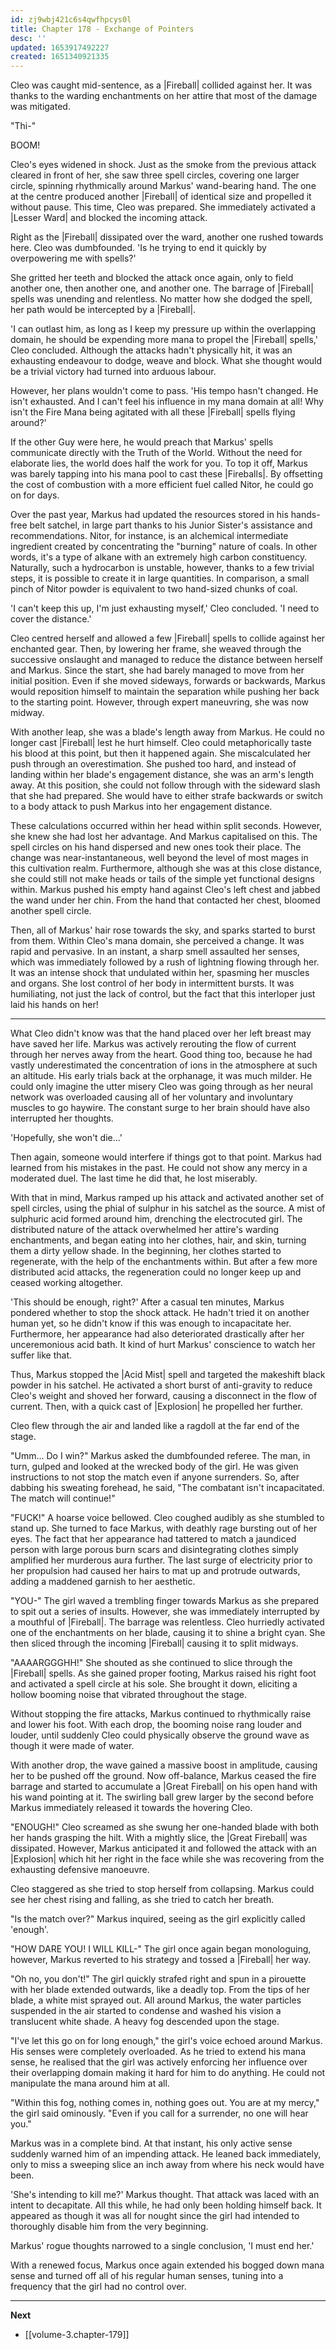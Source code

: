 ```yaml
---
id: zj9wbj421c6s4qwfhpcys0l
title: Chapter 178 - Exchange of Pointers
desc: ''
updated: 1653917492227
created: 1651340921335
---
```


Cleo was caught mid-sentence, as a |Fireball| collided against her. It was thanks to the warding enchantments on her attire that most of the damage was mitigated.

"Thi-"

BOOM!

Cleo's eyes widened in shock. Just as the smoke from the previous attack cleared in front of her, she saw three spell circles, covering one larger circle, spinning rhythmically around Markus' wand-bearing hand. The one at the centre produced another |Fireball| of identical size and propelled it without pause. This time, Cleo was prepared. She immediately activated a |Lesser Ward| and blocked the incoming attack.

Right as the |Fireball| dissipated over the ward, another one rushed towards here. Cleo was dumbfounded. 'Is he trying to end it quickly by overpowering me with spells?'

She gritted her teeth and blocked the attack once again, only to field another one, then another one, and another one. The barrage of |Fireball| spells was unending and relentless. No matter how she dodged the spell, her path would be intercepted by a |Fireball|.

'I can outlast him, as long as I keep my pressure up within the overlapping domain, he should be expending more mana to propel the |Fireball| spells,' Cleo concluded. Although the attacks hadn't physically hit, it was an exhausting endeavour to dodge, weave and block. What she thought would be a trivial victory had turned into arduous labour.

However, her plans wouldn't come to pass. 'His tempo hasn't changed. He isn't exhausted. And I can't feel his influence in my mana domain at all! Why isn't the Fire Mana being agitated with all these |Fireball| spells flying around?'

If the other Guy were here, he would preach that Markus' spells communicate directly with the Truth of the World. Without the need for elaborate lies, the world does half the work for you. To top it off, Markus was barely tapping into his mana pool to cast these |Fireballs|. By offsetting the cost of combustion with a more efficient fuel called Nitor, he could go on for days. 

Over the past year, Markus had updated the resources stored in his hands-free belt satchel, in large part thanks to his Junior Sister's assistance and recommendations. Nitor, for instance, is an alchemical intermediate ingredient created by concentrating the "burning" nature of coals. In other words, it's a type of alkane with an extremely high carbon constituency. Naturally, such a hydrocarbon is unstable, however, thanks to a few trivial steps, it is possible to create it in large quantities. In comparison, a small pinch of Nitor powder is equivalent to two hand-sized chunks of coal.

'I can't keep this up, I'm just exhausting myself,' Cleo concluded. 'I need to cover the distance.'

Cleo centred herself and allowed a few |Fireball| spells to collide against her enchanted gear. Then, by lowering her frame, she weaved through the successive onslaught and managed to reduce the distance between herself and Markus. Since the start, she had barely managed to move from her initial position. Even if she moved sideways, forwards or backwards, Markus would reposition himself to maintain the separation while pushing her back to the starting point. However, through expert maneuvring, she was now midway.

With another leap, she was a blade's length away from Markus. He could no longer cast |Fireball| lest he hurt himself. Cleo could metaphorically taste his blood at this point, but then it happened again. She miscalculated her push through an overestimation. She pushed too hard, and instead of landing within her blade's engagement distance, she was an arm's length away. At this position, she could not follow through with the sideward slash that she had prepared. She would have to either strafe backwards or switch to a body attack to push Markus into her engagement distance.

These calculations occurred within her head within split seconds. However, she knew she had lost her advantage. And Markus capitalised on this. The spell circles on his hand dispersed and new ones took their place. The change was near-instantaneous, well beyond the level of most mages in this cultivation realm. Furthermore, although she was at this close distance, she could still not make heads or tails of the simple yet functional designs within. Markus pushed his empty hand against Cleo's left chest and jabbed the wand under her chin. From the hand that contacted her chest, bloomed another spell circle.

Then, all of Markus' hair rose towards the sky, and sparks started to burst from them. Within Cleo's mana domain, she perceived a change. It was rapid and pervasive. In an instant, a sharp smell assaulted her senses, which was immediately followed by a rush of lightning flowing through her. It was an intense shock that undulated within her, spasming her muscles and organs. She lost control of her body in intermittent bursts. It was humiliating, not just the lack of control, but the fact that this interloper just laid his hands on her!

____

What Cleo didn't know was that the hand placed over her left breast may have saved her life. Markus was actively rerouting the flow of current through her nerves away from the heart. Good thing too, because he had vastly underestimated the concentration of ions in the atmosphere at such an altitude. His early trials back at the orphanage, it was much milder. He could only imagine the utter misery Cleo was going through as her neural network was overloaded causing all of her voluntary and involuntary muscles to go haywire. The constant surge to her brain should have also interrupted her thoughts.

'Hopefully, she won't die...'

Then again, someone would interfere if things got to that point. Markus had learned from his mistakes in the past. He could not show any mercy in a moderated duel. The last time he did that, he lost miserably.

With that in mind, Markus ramped up his attack and activated another set of spell circles, using the phial of sulphur in his satchel as the source. A mist of sulphuric acid formed around him, drenching the electrocuted girl. The distributed nature of the attack overwhelmed her attire's warding enchantments, and began eating into her clothes, hair, and skin, turning them a dirty yellow shade. In the beginning, her clothes started to regenerate, with the help of the enchantments within. But after a few more distributed acid attacks, the regeneration could no longer keep up and ceased working altogether.

'This should be enough, right?' After a casual ten minutes, Markus pondered whether to stop the shock attack. He hadn't tried it on another human yet, so he didn't know if this was enough to incapacitate her. Furthermore, her appearance had also deteriorated drastically after her unceremonious acid bath. It kind of hurt Markus' conscience to watch her suffer like that.

Thus, Markus stopped the |Acid Mist| spell and targeted the makeshift black powder in his satchel. He activated a short burst of anti-gravity to reduce Cleo's weight and shoved her forward, causing a disconnect in the flow of current. Then, with a quick cast of |Explosion| he propelled her further.

Cleo flew through the air and landed like a ragdoll at the far end of the stage.

"Umm... Do I win?" Markus asked the dumbfounded referee. The man, in turn, gulped and looked at the wrecked body of the girl. He was given instructions to not stop the match even if anyone surrenders. So, after dabbing his sweating forehead, he said, "The combatant isn't incapacitated. The match will continue!"

"FUCK!" A hoarse voice bellowed. Cleo coughed audibly as she stumbled to stand up. She turned to face Markus, with deathly rage bursting out of her eyes. The fact that her appearance had tattered to match a jaundiced person with large porous burn scars and disintegrating clothes simply amplified her murderous aura further. The last surge of electricity prior to her propulsion had caused her hairs to mat up and protrude outwards, adding a maddened garnish to her aesthetic.

"YOU-" The girl waved a trembling finger towards Markus as she prepared to spit out a series of insults. However, she was immediately interrupted by a mouthful of |Fireball|. The barrage was relentless. Cleo hurriedly activated one of the enchantments on her blade, causing it to shine a bright cyan. She then sliced through the incoming |Fireball| causing it to split midways.

"AAAARGGGHH!" She shouted as she continued to slice through the |Fireball| spells. As she gained proper footing, Markus raised his right foot and activated a spell circle at his sole. She brought it down, eliciting a hollow booming noise that vibrated throughout the stage.

Without stopping the fire attacks, Markus continued to rhythmically raise and lower his foot. With each drop, the booming noise rang louder and louder, until suddenly Cleo could physically observe the ground wave as though it were made of water.

With another drop, the wave gained a massive boost in amplitude, causing her to be pushed off the ground. Now off-balance, Markus ceased the fire barrage and started to accumulate a |Great Fireball| on his open hand with his wand pointing at it. The swirling ball grew larger by the second before Markus immediately released it towards the hovering Cleo.

"ENOUGH!" Cleo screamed as she swung her one-handed blade with both her hands grasping the hilt. With a mightly slice, the |Great Fireball| was dissipated. However, Markus anticipated it and followed the attack with an |Explosion| which hit her right in the face while she was recovering from the exhausting defensive manoeuvre.

Cleo staggered as she tried to stop herself from collapsing. Markus could see her chest rising and falling, as she tried to catch her breath.

"Is the match over?" Markus inquired, seeing as the girl explicitly called 'enough'.

"HOW DARE YOU! I WILL KILL-" The girl once again began monologuing, however, Markus reverted to his strategy and tossed a |Fireball| her way.

"Oh no, you don't!" The girl quickly strafed right and spun in a pirouette with her blade extended outwards, like a deadly top. From the tips of her blade, a white mist sprayed out. All around Markus, the water particles suspended in the air started to condense and washed his vision a translucent white shade. A heavy fog descended upon the stage.

"I've let this go on for long enough," the girl's voice echoed around Markus. His senses were completely overloaded. As he tried to extend his mana sense, he realised that the girl was actively enforcing her influence over their overlapping domain making it hard for him to do anything. He could not manipulate the mana around him at all.

"Within this fog, nothing comes in, nothing goes out. You are at my mercy," the girl said ominously. "Even if you call for a surrender, no one will hear you."

Markus was in a complete bind. At that instant, his only active sense suddenly warned him of an impending attack. He leaned back immediately, only to miss a sweeping slice an inch away from where his neck would have been.

'She's intending to kill me?' Markus thought. That attack was laced with an intent to decapitate. All this while, he had only been holding himself back. It appeared as though it was all for nought since the girl had intended to thoroughly disable him from the very beginning.

Markus' rogue thoughts narrowed to a single conclusion, 'I must end her.'

With a renewed focus, Markus once again extended his bogged down mana sense and turned off all of his regular human senses, tuning into a frequency that the girl had no control over.

____

**Next**
* [[volume-3.chapter-179]]